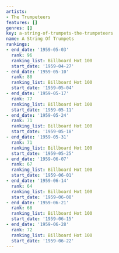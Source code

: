 ```yaml
---
artists:
- The Trumpeteers
features: []
genres: []
key: a-string-of-trumpets-the-trumpeteers
name: A String Of Trumpets
rankings:
- end_date: '1959-05-03'
  rank: 96
  ranking_list: Billboard Hot 100
  start_date: '1959-04-27'
- end_date: '1959-05-10'
  rank: 80
  ranking_list: Billboard Hot 100
  start_date: '1959-05-04'
- end_date: '1959-05-17'
  rank: 77
  ranking_list: Billboard Hot 100
  start_date: '1959-05-11'
- end_date: '1959-05-24'
  rank: 71
  ranking_list: Billboard Hot 100
  start_date: '1959-05-18'
- end_date: '1959-05-31'
  rank: 71
  ranking_list: Billboard Hot 100
  start_date: '1959-05-25'
- end_date: '1959-06-07'
  rank: 67
  ranking_list: Billboard Hot 100
  start_date: '1959-06-01'
- end_date: '1959-06-14'
  rank: 64
  ranking_list: Billboard Hot 100
  start_date: '1959-06-08'
- end_date: '1959-06-21'
  rank: 68
  ranking_list: Billboard Hot 100
  start_date: '1959-06-15'
- end_date: '1959-06-28'
  rank: 72
  ranking_list: Billboard Hot 100
  start_date: '1959-06-22'
---
```


